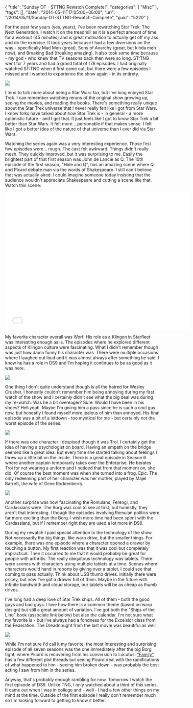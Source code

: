 {
	"title": "Sunday OT - STTNG Rewatch Complete!",
	"categories": [
		"Misc"
	],
	"tags": [],
	"date": "2014-05-11T17:05:00+06:00",
	"url": "/2014/05/11/Sunday-OT-STTNG-Rewatch-Complete",
	"guid": "5220"
}

<p>
For the past few years (yes, years), I've been rewatching Star Trek: The Next Generation. I watch it on the treadmill as it is a perfect amount of time for a workout (45 minutes) and is great motivation to actually get off my ass and do the exercise. It took years because I had a few diversions on the way - specifically Mad Men (great), Sons of Anarchy (great, but kinda meh now), and Breaking Bad (freaking amazing). It also took some time because - my god - who knew that TV seasons back then were so long. ST:TNG went for 7 years and had a grand total of 178 episodes. I had originally watched ST:TNG when it first came out, but there were a few episodes I missed and I wanted to experience the show again - in its entirety. 
</p>
<!--more-->
<p>
<img src="http://static.raymondcamden.com/images/TNG_warp_head.jpg" />
</p>

<p>
I tend to talk more about being a Star Wars fan, but I've long enjoyed Star Trek. I can remember watching reruns of the original show growing up, seeing the movies, and reading the books. There's something really unique about the Star Trek universe that I never really felt like I got from Star Wars. I know folks have talked about how Star Trek is - in general - a more optimistic future - and I get that. It just feels like I got to know Star Trek a bit better than Star Wars. It felt more... personable if that makes sense. I felt like I got a better idea of the nature of that universe than I ever did via Star Wars. 
</p>

<p>
Watching the series again was a very interesting experience. Those first few episodes were... rough. The cast felt awkward. Things didn't really mesh. They quickly improved, but it was surprising to me. Easily the brightest part of that first season was John de Lancie as Q. The 10th episode of the first season, "Hide and Q", has an amazing scene where Q and Picard debate man via the words of Shakespeare. I still can't believe that was actually aired. I could imagine someone today insisting that the audience wouldn't appreciate Shakespeare and cutting a scene like that. Watch this scene:
</p>

<iframe width="600" height="450" src="//www.youtube.com/embed/8205kJSig4A?rel=0" frameborder="0" allowfullscreen></iframe>

<p>
My favorite character overall was Worf. His role as a Klingon in Starfleet was interesting enough as is. The episodes where he explored different aspects of Klingon culture were fascinating. What I didn't remember though was just how damn funny his character was. There were multiple occasions where I laughed out loud and it was almost always after something he said. I know he has a role in DS9 and I'm hoping it continues to be as good as it was here.
</p>

<p>
<img src="http://static.raymondcamden.com/images/worf.jpg" />
</p>

<p>
One thing I don't quite understand though is all the hatred for Wesley Crusher. I honestly couldn't remember him being annoying during my first watch of the show and I certainly didn't see what the big deal was during my re-watch. Was he a bit overeager? Sure. Would I have been in his shoes? Hell yeah. Maybe I'm giving him a pass since he is such a cool guy now, but honestly I found myself more jealous of him than annoyed. His final episode was a bit of a letdown - too mystical for me - but certainly not the worst episode of the series.
</p>

<p>
<img src="http://static.raymondcamden.com/images/Wesley_Crusher_stabbed.jpg" />
</p>

<p>
If there was one character I despised though it was Troi. I certainly get the idea of having a psychologist on board. Having an empath on the bridge seemed like a great idea. But every time she started talking about feelings I threw up a little bit on the inside. There is a great episode in Season 6 where another captain temporarily takes over the Enterprise. He berates Troi for not wearing a uniform and I noticed that from that moment on, she did. Of course the best moment was when she turned into a frog. Epic. The only redeeming part of her character was her mother, played by Majel Barrett, the wife of Gene Roddenberry. 
</p>

<p>
<img src="http://static.raymondcamden.com/images/troifrog.jpg" />
</p>

<p>
Another surprise was how fascinating the Romulans, Ferengi, and Cardassians were. The Borg was cool to see at first, but honestly, they aren't that interesting. I though the episodes involving Romulan politics were far more exciting than the Borg. I wish more time had been spent with the Cardassians, but if I remember right they are used a lot more in DS9. 
</p>

<p>
During my rewatch I paid special attention to the technology of the show. Not necessarily the big things, like warp drive, but the smaller things. For example, there was one episode where a character opened a drawer by touching a button. My first reaction was that it was cool but completely impractical. Then it occurred to me that it would probably be great for people with arthritis. The really ubiquitous technology was tablets. There were scenes with characters using multiple tablets at a time. Scenes where characters would hand in reports by giving over a tablet. I could see that coming to pass actually. Think about USB thumb drives. Initially there were pricey, but now I've got a drawer full of them. Maybe in the future with infinite bandwidth and cloud storage, our tablets will be as cheap as thumb drives.
</p>

<p>
I've long had a deep love of Star Trek ships. All of them - both the good guys and bad guys. I love how there is a common theme (based on warp design) but still a great amount of variation. I've got both the "Ships of the Line" book (associate link below) but also the calendar. I'm not sure what my favorite is - but I've always had a fondness for the Excelsior class from the Federation. The Dreadnought from the last movie was beautiful as well. 
</p>

<p>
<a href="http://www.amazon.com/gp/product/1416532439/ref=as_li_tl?ie=UTF8&camp=1789&creative=9325&creativeASIN=1416532439&linkCode=as2&tag=raymondcamden-20&linkId=A3RZODYRQBWWYRVJ"><img border="0" src="http://ws-na.amazon-adsystem.com/widgets/q?_encoding=UTF8&ASIN=1416532439&Format=_SL250_&ID=AsinImage&MarketPlace=US&ServiceVersion=20070822&WS=1&tag=raymondcamden-20" ></a><img src="http://ir-na.amazon-adsystem.com/e/ir?t=raymondcamden-20&l=as2&o=1&a=1416532439" width="1" height="1" border="0" alt="" style="border:none !important; margin:0px !important;" />
</p>

<p>
While I'm not sure I'd call it my favorite, the most interesting and surprising episode of all seven seasons was the one immediately after the big Borg fight, where Picard is recovering from his conversion to Locutus. <a href="http://www.imdb.com/title/tt0708713/?ref_=tt_ep_ep2">"Family"</a> has a few different plot threads but seeing Picard deal with the ramifications of what happened to him - seeing him broken down - was probably the best acting I saw from him in the series.
</p>

<p>
Anyway, that's probably enough rambling for now. Tomorrow I watch the first episode of DS9. Unlike TNG, I only watched about a third of this series. It came out when I was in college and - well - I had a few other things on my mind at the time. Outside of the first episode I really don't remember much so I'm looking forward to getting to know it better. 
</p>